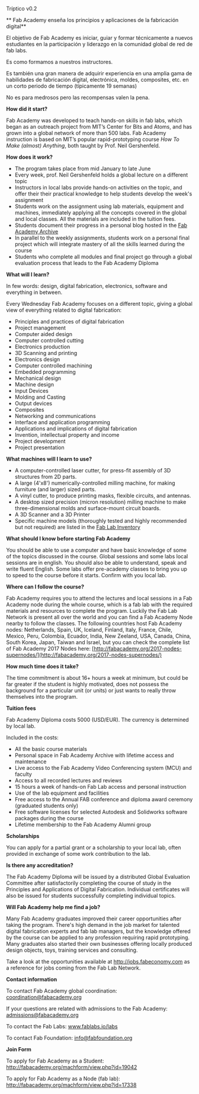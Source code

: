 Tríptico v0.2

** Fab Academy enseña los principios y aplicaciones de la fabricación digital**

El objetivo de Fab Academy es iniciar, guiar y formar técnicamente a nuevos estudiantes en la participación y liderazgo en la comunidad global de red de fab labs.

Es como formamos a nuestros instructores.

Es también una gran manera de adquirir experiencia en una amplia gama de habilidades de fabricación digital, electrónica, moldes, composites, etc. en un corto periodo de tiempo (típicamente 19 semanas)

No es para medrosos pero las recompensas valen la pena. 

**How did it start?**

Fab Academy was developed to teach hands-on skills in fab labs, which began as an outreach project from MIT’s Center for Bits and Atoms, and has grown into a global network of more than 500 labs. Fab Academy instruction is based on MIT’s popular rapid-prototyping course _How To Make (almost) Anything_, both taught by Prof. Neil Gershenfeld.

**How does it work?**

- The program takes place from mid January to late June
- Every week, prof. Neil Gershenfeld holds a global lecture on a different topic
- Instructors in local labs provide hands-on activities on the topic, and offer their their practical knowledge to help students develop the week's assignment
- Students work on the assignment using lab materials, equipment and machines, immediately applying all the concepts covered in the global and local classes. All the materials are included in the tuition fees.
- Students document their progress in a personal blog hosted in the [Fab Academy Archive](http://archive.fabacademy.org/)
- In parallel to the weekly assignments, students work on a personal final project which will integrate mastery of all the skills learned during the course
- Students who complete all modules and final project go through a global evaluation process that leads to the Fab Academy Diploma

**What will I learn?**

In few words: design, digital fabrication, electronics, software and everything in between.

Every Wednesday Fab Academy focuses on a different topic, giving a global view of everything related to digital fabrication:

- Principles and practices of digital fabrication
- Project management
- Computer aided design
- Computer controlled cutting
- Electronics production
- 3D Scanning and printing
- Electronics design
- Computer controlled machining
- Embedded programming
- Mechanical design
- Machine design
- Input Devices
- Molding and Casting
- Output devices
- Composites
- Networking and communications
- Interface and application programming
- Applications and implications of digital fabrication
- Invention, intellectual property and income
- Project development
- Project presentation

**What machines will I learn to use?**

- A computer-controlled laser cutter, for press-fit assembly of 3D structures from 2D parts.
- A large (4'x8') numerically-controlled milling machine, for making furniture (and larger) sized parts.
- A vinyl cutter, to produce printing masks, flexible circuits, and antennas.
- A desktop sized precision (micron resolution) milling machine to make three-dimensional molds and surface-mount circuit boards.
- A 3D Scanner and a 3D Printer
- Specific machine models (thoroughly tested and highly recommended but not required) are listed in the [Fab Lab Inventory](http://bit.ly/fabinventory)

**What should I know before starting Fab Academy**

You should be able to use a computer and have basic knowledge of some of the topics discussed in the course.
Global sessions and some labs local sessions are in english. You should also be able to understand, speak and write fluent English.
Some labs offer pre-academy classes to bring you up to speed to the course before it starts. Confirm with you local lab.

**Where can I follow the course?**

Fab Academy requires you to attend the lectures and local sessions in a Fab Academy node during the whole course, which is a fab lab with the required materials and resources to complete the program. Luckily the Fab Lab Network is present all over the world and you can find a Fab Academy Node nearby to follow the classes. The following countries host Fab Academy nodes: Netherlands, Spain, UK, Iceland, Finland, Italy, France, Chile, Mexico, Peru, Colombia, Ecuador, India, New Zeeland, USA, Canada, China, South Korea, Japan, Taiwan and Israel, but you can check the complete list of Fab Academy 2017 Nodes here: [http://fabacademy.org/2017-nodes-supernodes/](http://fabacademy.org/2017-nodes-supernodes/)

**How much time does it take?**

The time commitment is about 16+ hours a week at minimum, but could be far greater if the student is highly motivated, does not possess the background for a particular unit (or units) or just wants to really throw themselves into the program.

**Tuition fees**

Fab Academy Diploma costs 5000 (USD/EUR). The currency is determined by local lab.

Included in the costs:
* All the basic course materials
* Personal space in Fab Academy Archive with lifetime access and maintenance
* Live access to the Fab Academy Video Conferencing system (MCU) and faculty
* Access to all recorded lectures and reviews
* 15 hours a week of hands-on Fab Lab access and personal instruction
* Use of the lab equipment and facilities
* Free access to the Annual FAB conference and diploma award ceremony (graduated students only)
* Free software licenses for selected Autodesk and Solidworks software packages during the course
* Lifetime membership to the Fab Academy Alumni group

**Scholarships**

You can apply for a partial grant or a scholarship to your local lab, often provided in exchange of some work contribution to the lab.

**Is there any accreditation?**

The Fab Academy Diploma will be issued by a distributed Global Evaluation Committee after satisfactorily completing the course of study in the Principles and Applications of Digital Fabrication. Individual certificates will also be issued for students successfully completing individual topics.

**Will Fab Academy help me find a job?**

Many Fab Academy graduates improved their career opportunities after taking the program. There's high demand in the job market for talented digital fabrication experts and fab lab managers, but the knowledge offered by the course can be applied to any profession requiring rapid prototyping. Many graduates also started their own businesses offering locally produced design objects, toys, training services and consulting.

Take a look at the opportunities available at http://jobs.fabeconomy.com as a reference for jobs coming from the Fab Lab Network.

**Contact information**

To contact Fab Academy global coordination: coordination@fabacademy.org

If your questions are related with admissions to the Fab Academy: admissions@fabacademy.org

To contact the Fab Labs: www.fablabs.io/labs

To contact Fab Foundation: info@fabfoundation.org

**Join Form**

To apply for Fab Academy as a Student: http://fabacademy.org/machform/view.php?id=19042

To apply for Fab Academy as a Node (fab lab): http://fabacademy.org/machform/view.php?id=17338
